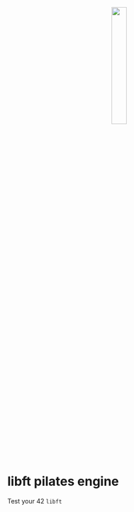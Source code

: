 <p align="center">
  <img width="26%" src="https://user-images.githubusercontent.com/22690219/119360658-81560c00-bcb3-11eb-95ce-b12c4e035cc8.png" />
</p>
 
# libft pilates engine
Test your 42 `libft`

